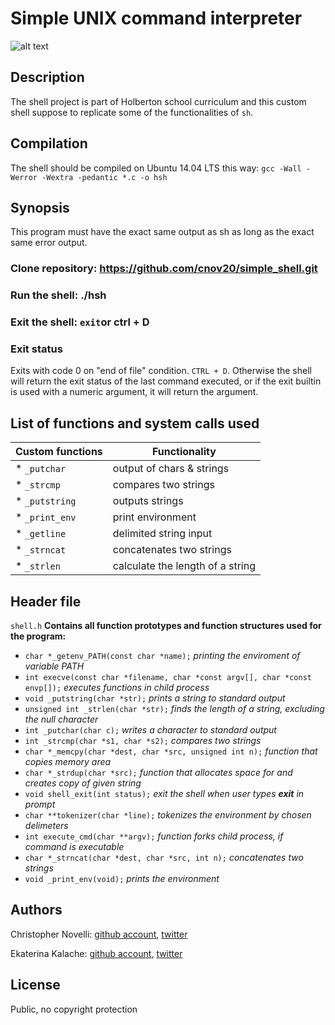 # Simple UNIX command interpreter
![alt text](https://upload.wikimedia.org/wikipedia/commons/thumb/8/87/Neptunea_angulata.jpg/220px-Neptunea_angulata.jpg)
## Description
The shell project is part of Holberton school curriculum and this custom shell suppose to replicate some of the functionalities of `sh`.
## Compilation
The shell should be compiled on Ubuntu 14.04 LTS  this way:
<return>
`gcc -Wall -Werror -Wextra -pedantic *.c -o hsh`
## Synopsis
This program must have the exact same output as sh as long as  the exact same error output.

### __Clone repository:__ https://github.com/cnov20/simple_shell.git
### __Run the shell__: ./hsh
### __Exit the shell__: `exit`or ctrl + D
### Exit status
Exits with code 0 on "end of file" condition. `CTRL + D`. Otherwise the shell will return the exit status of the last command executed, or if the exit builtin is used with  a numeric argument, it will return the argument.
## List of functions and system calls used

|Custom functions  | Functionality                    |
| ---------------- | -------------------------------- |
|   * `_putchar`   | output of chars & strings        |
|   * `_strcmp`    | compares two strings             |
|   * `_putstring` | outputs strings                  |
|   * `_print_env` | print environment                |
|   * `_getline`   | delimited string input           |
|   * `_strncat`   | concatenates two strings         |
|   * `_strlen`    | calculate the length of a string |

## Header file
 `shell.h`
__Contains all function prototypes and function structures used for the program:__
  * `char *_getenv_PATH(const char *name);`
*printing the enviroment of variable PATH*
  * `int execve(const char *filename, char *const argv[], char *const envp[]);`
*executes functions in child process*
  * `void _putstring(char *str);`
*prints a string to standard output*
  * `unsigned int _strlen(char *str);`
*finds the length of a string, excluding the null character*
  * `int _putchar(char c);`
*writes a character to standard output*
  * `int _strcmp(char *s1, char *s2);`
*compares two strings*
  * `char *_memcpy(char *dest, char *src, unsigned int n);`
*function that copies memory area*
  * `char *_strdup(char *src);`
*function that allocates space for and creates copy of given string*
  * `void shell_exit(int status);`
*exit the shell when user types __exit__ in prompt*
  * `char **tokenizer(char *line);`
*tokenizes the environment by chosen delimeters*
  * `int execute_cmd(char **argv);`
*function forks child process, if command is executable*
  * `char *_strncat(char *dest, char *src, int n);`
*concatenates two strings*
  * `void _print_env(void);`
*prints the environment*

## Authors

Christopher Novelli: [github account](https://github.com/cnov20), [twitter](https://twitter.com/c_nov20)

Ekaterina Kalache: [github account](https://github.com/KatyaKalache), [twitter](https://twitter.com/KatyaKalache)

## License
Public, no copyright protection